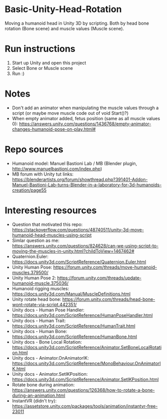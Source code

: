 # Basic-Unity-Head-Rotation
Moving a humanoid head in Unity 3D by scripting. Both by head bone rotation (Bone scene) and muscle values (Muscle scene).

# Run instructions
1) Start up Unity and open this project
2) Select Bone or Muscle scene
3) Run :)

# Notes
- Don't add an animator when manipulating the muscle values through a script (or maybe move muscle code out of void Start()?)
- When empty animator added, fetus position (same as all muscle values 0): https://answers.unity.com/questions/1436768/empty-animator-changes-humanoid-pose-on-play.html#

# Repo sources
- Humanoid model: Manuel Bastioni Lab / MB (Blender plugin, http://www.manuelbastioni.com/index.php) 
- MB forum with Unity tut links: https://blenderartists.org/forum/showthread.php?391401-Addon-Manuel-Bastioni-Lab-turns-Blender-in-a-laboratory-for-3d-humanoids-creation/page55

# Interesting resources
- Question that motivated this repo: https://stackoverflow.com/questions/48740511/unity-3d-move-humanoid-head-muscles-using-script
- Simlar question as me: https://answers.unity.com/questions/824628/can-we-using-script-to-moving-the-muscles-in-unity.html?childToView=1467462#
- Quaternion.Euler: https://docs.unity3d.com/ScriptReference/Quaternion.Euler.html
- Unity Human Pose: https://forum.unity.com/threads/move-humanoid-muscles.379500/
- Unity Human Pose 2: https://forum.unity.com/threads/update-humanoid-muscle.375036/
- Humanoid rigging muscles: https://docs.unity3d.com/Manual/MuscleDefinitions.html
- Unity rotate head bone: https://forum.unity.com/threads/head-bone-wont-rotate-via-script.442351/
- Unity docs - Human Pose Handler: https://docs.unity3d.com/ScriptReference/HumanPoseHandler.html
- Unity docs - Human Trait: https://docs.unity3d.com/ScriptReference/HumanTrait.html
- Unity docs - Human Bone: https://docs.unity3d.com/ScriptReference/HumanBone.html
- Unity docs - Bone Local Rotation: https://docs.unity3d.com/ScriptReference/Animator.SetBoneLocalRotation.html
- Unity docs - Animator.OnAnimatorIK: https://docs.unity3d.com/ScriptReference/MonoBehaviour.OnAnimatorIK.html
- Unity docs - Animator.SetIKPosition: https://docs.unity3d.com/ScriptReference/Animator.SetIKPosition.html
- Rotate bone during animation: https://answers.unity.com/questions/126368/how-to-rotate-a-bone-during-an-animation.html
- InstantVR (didn't try): https://assetstore.unity.com/packages/tools/animation/instantvr-free-23011

